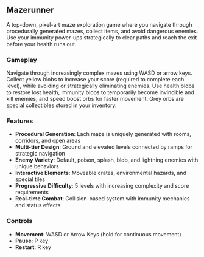 ## Mazerunner

A top-down, pixel-art maze exploration game where you navigate through procedurally generated mazes, collect items, and avoid dangerous enemies. Use your immunity power-ups strategically to clear paths and reach the exit before your health runs out.

### Gameplay
Navigate through increasingly complex mazes using WASD or arrow keys. Collect yellow blobs to increase your score (required to complete each level), while avoiding or strategically eliminating enemies. Use health blobs to restore lost health, immunity blobs to temporarily become invincible and kill enemies, and speed boost orbs for faster movement. Grey orbs are special collectibles stored in your inventory.

### Features
- **Procedural Generation**: Each maze is uniquely generated with rooms, corridors, and open areas
- **Multi-tier Design**: Ground and elevated levels connected by ramps for strategic navigation
- **Enemy Variety**: Default, poison, splash, blob, and lightning enemies with unique behaviors
- **Interactive Elements**: Moveable crates, environmental hazards, and special tiles
- **Progressive Difficulty**: 5 levels with increasing complexity and score requirements
- **Real-time Combat**: Collision-based system with immunity mechanics and status effects

### Controls
- **Movement**: WASD or Arrow Keys (hold for continuous movement)
- **Pause**: P key
- **Restart**: R key
